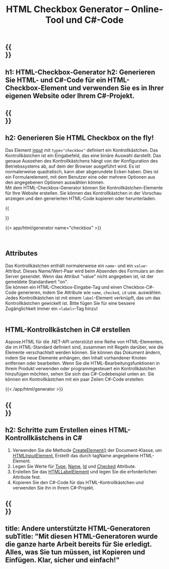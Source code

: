 ﻿---
translation: true
title: HTML Checkbox Generator – Online-Tool und C#-Code
template: /templates/_template-generators-child.md
description: Generieren Sie HTML- und C#-Code für die HTML-Checkbox und verwenden Sie ihn in Ihrer eigenen Website oder Ihrem C#-Projekt.
url: /net/generators/checkbox/
platformtag: net
generator: HTML-Checkbox-Generator
element: HTML-Checkbox
tag: checkbox
---

{{<section banner>}}
---
h1: HTML-Checkbox-Generator
h2: Generieren Sie HTML- und C#-Code für ein HTML-Checkbox-Element und verwenden Sie es in Ihrer eigenen Website oder Ihrem C#-Projekt.
---

{{<section overview>}}
---
h2: Generieren Sie HTML Checkbox on the fly!
---

Das Element [input](https://html.spec.whatwg.org/multipage/input.html#the-input-element) mit `type="checkbox"` definiert ein Kontrollkästchen. Das Kontrollkästchen ist ein Eingabefeld, das eine binäre Auswahl darstellt. Das genaue Aussehen des Kontrollkästchens hängt von der Konfiguration des Betriebssystems ab, auf dem der Browser ausgeführt wird. Es ist normalerweise quadratisch, kann aber abgerundete Ecken haben. Dies ist ein Formularelement, mit dem Benutzer eine oder mehrere Optionen aus den angegebenen Optionen auswählen können.<br> Mit dem HTML-Checkbox-Generator können Sie Kontrollkästchen-Elemente für Ihre Website erstellen. Sie können das Kontrollkästchen in der Vorschau anzeigen und den generierten HTML-Code kopieren oder herunterladen.

{{<section plugin>}}

{{< app/html/generator name="checkbox" >}}

<br>
<h2> Attributes </h2>

Das Kontrollkästchen enthält normalerweise ein `name`- und ein `value`-Attribut. Dieses Name/Wert-Paar wird beim Absenden des Formulars an den Server gesendet. Wenn das Attribut "value" nicht angegeben ist, ist der gemeldete Standardwert "on".<br>
Sie können ein HTML-Checkbox-Eingabe-Tag und einen Checkbox-C#-Code generieren, indem Sie Attribute wie `name`, `checked`, `id` usw. auswählen. Jedes Kontrollkästchen ist mit einem `label`-Element verknüpft, das um das Kontrollkästchen gewickelt ist. Bitte fügen Sie für eine bessere Zugänglichkeit immer ein `<label>`-Tag hinzu!<br><br>

<h2> HTML-Kontrollkästchen in C# erstellen</h2>

Aspose.HTML für die .NET-API unterstützt eine Reihe von HTML-Elementen, die im HTML-Standard definiert sind, zusammen mit Regeln darüber, wie die Elemente verschachtelt werden können. Sie können das Dokument ändern, indem Sie neue Elemente anhängen, den Inhalt vorhandener Knoten entfernen oder bearbeiten. Wenn Sie die HTML-Bearbeitungsfunktionen in Ihrem Produkt verwenden oder programmgesteuert ein Kontrollkästchen hinzufügen möchten, sehen Sie sich das C#-Codebeispiel unten an. Sie können ein Kontrollkästchen mit ein paar Zeilen C#-Code erstellen:

{{< /app/html/generator >}}

{{<section steps>}}
---
h2: Schritte zum Erstellen eines HTML-Kontrollkästchens in C#
---
1. Verwenden Sie die Methode [CreateElement()](https://reference.aspose.com/html/net/aspose.html.dom/document/createelement/) der Document-Klasse, um [HTMLInputElement.](https://reference.aspose.com/html/net/aspose.html/htmlinputelement/) Erstellt das durch tagName angegebene HTML-Element.
1. Legen Sie Werte für [Type](https://reference.aspose.com/html/net/aspose.html/htmlinputelement/type/), [Name](https://reference.aspose.com/html/net/aspose.html/htmlinputelement/name/), [Id](https://reference.aspose.com/html/net/aspose.html/htmlelement/id/) und [Checked](https://reference.aspose.com/html/net/aspose.html/htmlinputelement/checked/) Attribute.
1. Erstellen Sie das [HTMLLabelElement](https://reference.aspose.com/html/net/aspose.html/htmllabelelement/) und legen Sie die erforderlichen Attribute fest.
1. Kopieren Sie den C#-Code für das HTML-Kontrollkästchen und verwenden Sie ihn in Ihrem C#-Projekt.

{{<section other-generators>}}
---
title: Andere unterstützte HTML-Generatoren
subTitle: "Mit diesen HTML-Generatoren wurde die ganze harte Arbeit bereits für Sie erledigt. Alles, was Sie tun müssen, ist Kopieren und Einfügen. Klar, sicher und einfach!"
---